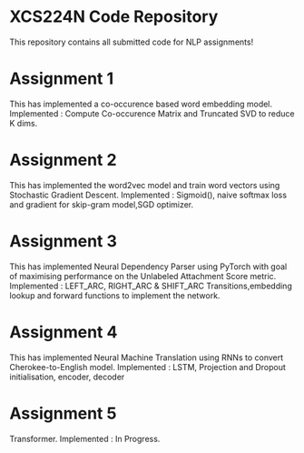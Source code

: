 # XCS224N Code Repository
This repository contains all submitted code for NLP assignments!

# Assignment 1
This has implemented a co-occurence based word embedding model.
Implemented : Compute Co-occurence Matrix and Truncated SVD to reduce K dims.

# Assignment 2
This has implemented the word2vec model and train word vectors using Stochastic Gradient Descent.
Implemented : Sigmoid(), naive softmax loss and gradient for skip-gram model,SGD optimizer.

# Assignment 3
This has implemented Neural Dependency Parser using PyTorch with goal of maximising performance on the Unlabeled Attachment Score metric.
Implemented : LEFT_ARC, RIGHT_ARC & SHIFT_ARC Transitions,embedding lookup and forward functions to implement the network.

# Assignment 4
This has implemented Neural Machine Translation using RNNs to convert Cherokee-to-English model.
Implemented : LSTM, Projection and Dropout initialisation, encoder, decoder

# Assignment 5
Transformer.
Implemented : In Progress.


